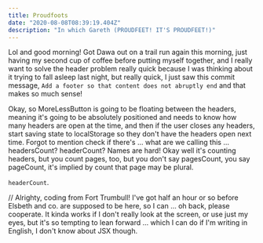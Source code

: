 ```yaml
---
title: Proudfoots
date: "2020-08-08T08:39:19.404Z"
description: "In which Gareth (PROUDFEET! IT'S PROUDFEET!)"
---
```


Lol and good morning! Got Dawa out on a trail run again this morning, just having my second cup of coffee before putting myself together, and I really want to solve the header problem really quick because I was thinking about it trying to fall asleep last night, but really quick, I just saw this commit message, `Add a footer so that content does not abruptly end` and that makes so much sense!

Okay, so MoreLessButton is going to be floating between the headers, meaning it's going to be absolutely positioned and needs to know how many headers are open at the time, and then if the user closes any headers, start saving state to localStorage so they don't have the headers open next time. Forgot to mention check if there's ... what are we calling this ... headersCount? headerCount? Names are hard! Okay well it's counting headers, but you count pages, too, but you don't say pagesCount, you say pageCount, it's implied by count that page may be plural.

`headerCount`.

// Alrighty, coding from Fort Trumbull! I've got half an hour or so before Elsbeth and co. are supposed to be here, so I can ... oh back, please cooperate. It kinda works if I don't really look at the screen, or use just my eyes, but it's so tempting to lean forward ... which I can do if I'm writing in English, I don't know about JSX though.

